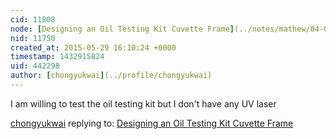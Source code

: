 ```yaml
---
cid: 11808
node: [Designing an Oil Testing Kit Cuvette Frame](../notes/mathew/04-07-2015/designing-an-oil-testing-kit-cuvette-frame)
nid: 11750
created_at: 2015-05-29 16:10:24 +0000
timestamp: 1432915824
uid: 442298
author: [chongyukwai](../profile/chongyukwai)
---
```


I am willing to test the oil testing kit but I don't have any UV laser


[chongyukwai](../profile/chongyukwai) replying to: [Designing an Oil Testing Kit Cuvette Frame](../notes/mathew/04-07-2015/designing-an-oil-testing-kit-cuvette-frame)

